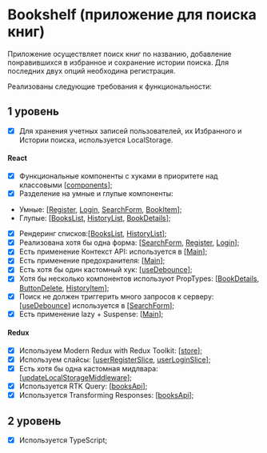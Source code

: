 # Bookshelf (приложение для поиска книг)

Приложение осуществляет поиск книг по названию, добавление понравившихся в избранное и сохранение истории поиска. Для последних двух опций необходина регистрация.

Реализованы следующие требования к функциональности:

## 1 уровень

- [x] Для хранения учетных записей пользователей, их Избранного и Истории поиска, используется LocalStorage.

#### React

- [x] Функциональные компоненты c хуками в приоритете над классовыми [[components](https://github.com/Dima-Penzev/bookshelf/tree/main/src/components)];
- [x] Разделение на умные и глупые компоненты:
- Умные: [[Register](https://github.com/Dima-Penzev/bookshelf/blob/main/src/pages/register/register.tsx), [Login](https://github.com/Dima-Penzev/bookshelf/blob/main/src/pages/login/login.tsx), [SearchForm](https://github.com/Dima-Penzev/bookshelf/blob/main/src/components/search-form/search-form.tsx), [BookItem](https://github.com/Dima-Penzev/bookshelf/blob/main/src/components/book-item/book-item.tsx)];
- Глупые: [[BooksList](https://github.com/Dima-Penzev/bookshelf/blob/main/src/components/books-list/books-list.tsx), [HistoryList](https://github.com/Dima-Penzev/bookshelf/blob/main/src/components/history-list/history-list.tsx), [BookDetails](https://github.com/Dima-Penzev/bookshelf/blob/main/src/components/book-details/book-details.tsx)];
- [x] Рендеринг списков:[[BooksList](https://github.com/Dima-Penzev/bookshelf/blob/main/src/components/books-list/books-list.tsx), [HistoryList](https://github.com/Dima-Penzev/bookshelf/blob/main/src/components/history-list/history-list.tsx)];
- [x] Реализована хотя бы одна форма: [[SearchForm](https://github.com/Dima-Penzev/bookshelf/blob/main/src/components/search-form/search-form.tsx), [Register](https://github.com/Dima-Penzev/bookshelf/blob/main/src/pages/register/register.tsx), [Login](https://github.com/Dima-Penzev/bookshelf/blob/main/src/pages/login/login.tsx)];
- [x] Есть применение Контекст API: используется в [[Main](https://github.com/Dima-Penzev/bookshelf/blob/main/src/components/main/main.tsx)];
- [x] Есть применение предохранителя: [[Main](https://github.com/Dima-Penzev/bookshelf/blob/main/src/components/main/main.tsx)];
- [x] Есть хотя бы один кастомный хук: [[useDebounce](https://github.com/Dima-Penzev/bookshelf/blob/feature/context-api/src/hooks/use-debounce.tsx)];
- [x] Хотя бы несколько компонентов используют PropTypes: [[BookDetails](https://github.com/Dima-Penzev/bookshelf/blob/main/src/components/book-details/book-details.tsx), [ButtonDelete](https://github.com/Dima-Penzev/bookshelf/blob/main/src/components/button-delete/button-delete.tsx), [HistoryItem](https://github.com/Dima-Penzev/bookshelf/blob/main/src/components/history-item/history-item.tsx)];
- [x] Поиск не должен триггерить много запросов к серверу: [[useDebounce](https://github.com/Dima-Penzev/bookshelf/blob/feature/context-api/src/hooks/use-debounce.tsx)] используется в [[SearchForm](https://github.com/Dima-Penzev/bookshelf/blob/main/src/components/search-form/search-form.tsx)];
- [x] Есть применение lazy + Suspense: [[Main](https://github.com/Dima-Penzev/bookshelf/blob/main/src/components/main/main.tsx)];

#### Redux

- [x] Используем Modern Redux with Redux Toolkit: [[store](https://github.com/Dima-Penzev/bookshelf/blob/main/src/redux/store.tsx)];
- [x] Используем слайсы: [[userRegisterSlice](https://github.com/Dima-Penzev/bookshelf/blob/main/src/redux/user-register-slice.tsx), [userLoginSlice](https://github.com/Dima-Penzev/bookshelf/blob/main/src/redux/user-login-slice.tsx)];
- [x] Есть хотя бы одна кастомная мидлвара: [[updateLocalStorageMiddleware](https://github.com/Dima-Penzev/bookshelf/blob/main/src/redux/update-local-storage-middleware.tsx)];
- [x] Используется RTK Query: [[booksApi](https://github.com/Dima-Penzev/bookshelf/blob/main/src/redux/books-api.tsx)];
- [x] Используется Transforming Responses: [[booksApi](https://github.com/Dima-Penzev/bookshelf/blob/main/src/redux/books-api.tsx)];

## 2 уровень

- [x] Используется TypeScript;
